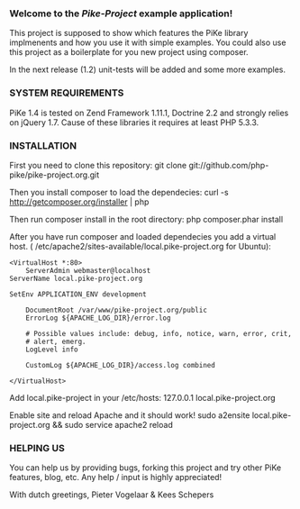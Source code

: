 ### Welcome to the *Pike-Project* example application!

This project is supposed to show which features the PiKe library implmenents
and how you use it with simple examples. You could also use this project as a
boilerplate for you new project using composer.

In the next release (1.2) unit-tests will be added and some more examples.

### SYSTEM REQUIREMENTS
PiKe 1.4 is tested on Zend Framework 1.11.1, Doctrine 2.2 and strongly 
relies on jQuery 1.7. Cause of these libraries it requires at least 
PHP 5.3.3. 

### INSTALLATION
First you need to clone this repository:
    git clone git://github.com/php-pike/pike-project.org.git

Then you install composer to load the dependecies:
    curl -s http://getcomposer.org/installer | php

Then run composer install in the root directory:
    php composer.phar install

After you have run composer and loaded dependecies you add a virtual host. ( 
/etc/apache2/sites-available/local.pike-project.org for Ubuntu):

    <VirtualHost *:80>
        ServerAdmin webmaster@localhost
	ServerName local.pike-project.org

	SetEnv APPLICATION_ENV development

        DocumentRoot /var/www/pike-project.org/public
        ErrorLog ${APACHE_LOG_DIR}/error.log

        # Possible values include: debug, info, notice, warn, error, crit,
        # alert, emerg.
        LogLevel info

        CustomLog ${APACHE_LOG_DIR}/access.log combined

    </VirtualHost>

Add local.pike-project in your /etc/hosts:
    127.0.0.1       local.pike-project.org

Enable site and reload Apache and it should work!
    sudo a2ensite local.pike-project.org && sudo service apache2 reload

### HELPING US
You can help us by providing bugs, forking this project and try other PiKe 
features, blog, etc. Any help / input is highly appreciated!

With dutch greetings,
Pieter Vogelaar & Kees Schepers